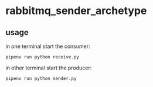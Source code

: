 # rabbitmq_sender_archetype

## usage

in one terminal start the consumer:

```
pipenv run python receive.py
```

in other terminal start the producer:

```
pipenv run python sender.py
```

